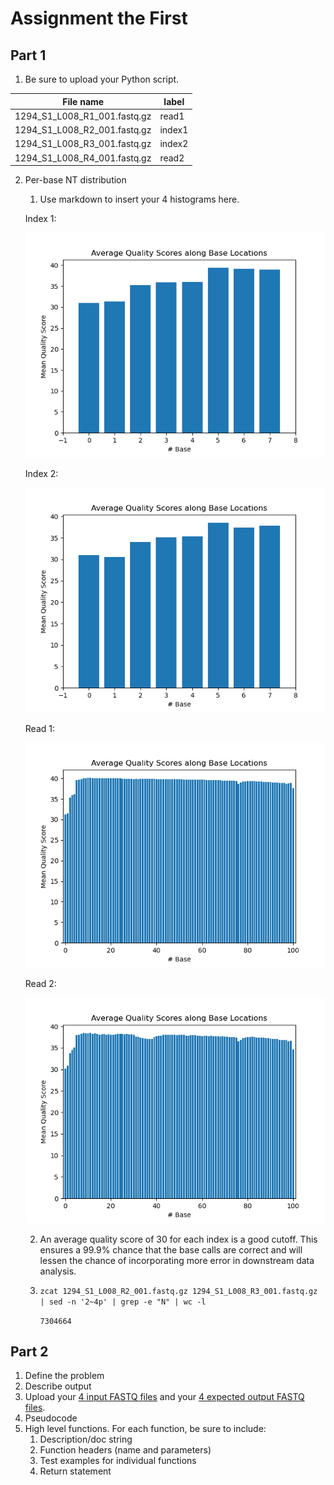 # Assignment the First

## Part 1
1. Be sure to upload your Python script.

| File name | label |
|---|---|
| 1294_S1_L008_R1_001.fastq.gz | read1 |
| 1294_S1_L008_R2_001.fastq.gz | index1 |
| 1294_S1_L008_R3_001.fastq.gz | index2 |
| 1294_S1_L008_R4_001.fastq.gz | read2 |

2. Per-base NT distribution
    1. Use markdown to insert your 4 histograms here.
    
    Index 1:
    
    ![Index 1](index1.png)
    
    Index 2:
    
    ![Index 2](index2.png)
    
    Read 1:
    
    ![Read 1](read1.png)
    
    Read 2:
    
    ![Read 2](read2.png)
    
    2. An average quality score of 30 for each index is a good cutoff. This ensures a 99.9% chance that the base calls are correct and will lessen the chance of incorporating more error in downstream data analysis.
    3. ```zcat 1294_S1_L008_R2_001.fastq.gz 1294_S1_L008_R3_001.fastq.gz | sed -n '2~4p' | grep -e "N" | wc -l```
    
        ```7304664```
    
## Part 2
1. Define the problem
2. Describe output
3. Upload your [4 input FASTQ files](../TEST-input_FASTQ) and your [4 expected output FASTQ files](../TEST-output_FASTQ).
4. Pseudocode
5. High level functions. For each function, be sure to include:
    1. Description/doc string
    2. Function headers (name and parameters)
    3. Test examples for individual functions
    4. Return statement
